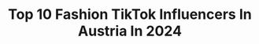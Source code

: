 ---
title: Top 10 Fashion TikTok Influencers In Austria In 2024
description: >-
  Find top fashion TikTok influencers in Austria in 2024. Most popular hashtags: #foryou #fyp #fashion #foryoupage.
platform: TikTok
hits: 21
text_top: Analyze the most popular TikTok influencers on inBeat.
text_bottom: inBeat has 21 TikTok influencers like this in Austria for you to connect with.
profiles:
  - username: "luciehalajova"
    fullname: >-
      Lucie Halajová - LH 
    bio: >-
      Photography & Fashion & Funny
    location: "Austria"
    followers: 13600
    engagement: 714
    commentsToLikes: 0.025844
    id: ckbqktgfm5xma0j23d7z3baho
    verified: false
    hashtags: "#foryoupage, #innsbruck, #art, #austria"
  - username: "ewatsiakmakis"
    fullname: >-
      ewa
    bio: >-
      I make candles
    location: "Austria"
    followers: 28600
    engagement: 696
    commentsToLikes: 0.024928
    id: ckai38ndaj02e0i783silu66w
    verified: false
    hashtags: "#bodycandle, #shoppinghaul, #smalbusiness, #asoshaul"
  - username: "brandanjosh"
    fullname: >-
      brandanjosh
    bio: >-
      official tiktok of a future somebody + i make stuff follow my IG: @brandanjosh
    location: "Austria"
    followers: 14900
    engagement: 868
    commentsToLikes: 0.043889
    id: cka69r92itly70i78st0kb5bc
    verified: false
    hashtags: "#fashion, #brandanjosh, #pants, #fyp"
  - username: "flagitaa"
    fullname: >-
      MICHAELA
    bio: >-
      Menschen die Symptome von Humorverlust haben- bitte nur mit FFP2 Maske eintreten
    location: "Austria"
    followers: 42100
    engagement: 431
    commentsToLikes: 0.037437
    id: ckbl0ftuux7pk0j239enzfkjc
    verified: false
    hashtags: "#xyzcba, #explore, #viral, #voicesync"
  - username: "ramimansoury"
    fullname: >-
      Rami Mansour
    bio: >-
      🤪Crazy arab from Vienna 🏢Real Estate
    location: "Austria"
    followers: 13900
    engagement: 593
    commentsToLikes: 0.023354
    id: ckb9bfhybxiel0j23ircqdsdk
    verified: false
    hashtags: "#wien, #luxury, #austria, #sunset"
  - username: "_elaayyildiz_"
    fullname: >-
      ela;)
    bio: >-
      elasxlifestyle@gmail.com follow me on pinterest!! - @elaayyildiz
    location: "Austria"
    followers: 40000
    engagement: 2235
    commentsToLikes: 0.023158
    id: ck9gl3et2mcxy0j7824akp7xf
    verified: false
    hashtags: "#brandyhaul, #foryou, #summer, #foryoupage"
  - username: "minixbabe"
    fullname: >-
      @minixbabe         
    bio: >-
      ♥️
    location: "Austria"
    followers: 7486
    engagement: 1367
    commentsToLikes: 0.045643
    id: ckb98n3vtsc6e0j238j4clh7l
    verified: false
    hashtags: "#4upage, #fyp, #transition, #school"
  - username: "elenamarkic"
    fullname: >-
      Elena
    bio: >-
      🇭🇷 𝗠𝗔𝗗𝗘 𝗜𝗡 𝗕𝗔𝗟𝗞𝗔𝗡 🇭🇷 21 | Linz, Austria In love w. @reneauer🔐❤️
    location: "Austria"
    followers: 7465
    engagement: 514
    commentsToLikes: 0.184097
    id: ckb0zdbsno3p60j233e1p1a9d
    verified: false
    hashtags: "#couple, #austria, #linz, #car"
  - username: "the.real.mucki"
    fullname: >-
      christian.mucki.muck
    bio: >-
      Let me entertain you! 🙌🏻 So happy you are here ❤️ Join the fam, it’s lit 🔥
    location: "Austria"
    followers: 11500
    engagement: 1094
    commentsToLikes: 0.017419
    id: ckd6whkbisb520j23b05q02ge
    verified: false
    hashtags: "#austria, #fakten, #wienerisch, #oida"
  - username: "lewanay47"
    fullname: >-
      Lewanay🤡Pashton🇦🇫🇦🇫🇦🇫
    bio: >-
      EVERY VILLAlN IS A HERO IN HIS OWN MIND Single Boy😎Insta neko.sbg
    location: "Austria"
    followers: 3811
    engagement: 923
    commentsToLikes: 0.051973
    id: ckbr9h7bjo3520j23o1cj17hm
    verified: false
    hashtags: "#fyp, #viral, #tiktok, #foryou"
---